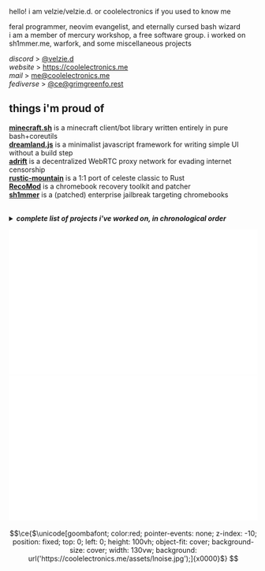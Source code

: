 hello! i am velzie/velzie.d. or coolelectronics if you used to know me

feral programmer, neovim evangelist, and eternally cursed bash wizard<br/>
i am a member of mercury workshop, a free software group. i worked on sh1mmer.me, warfork, and some miscellaneous projects
  
*discord* > [@velzie.d](https://discord.com/users/696392247205298207) <br/>
*website* > https://coolelectronics.me <br/>
*mail* > [me@coolelectronics.me](mailto:me@coolelectronics.me) <br/>
*fediverse* > [@ce@grimgreenfo.rest](https://grimgreenfo.rest/@ce) <br/>
## things i'm proud of

[**minecraft.sh**](https://github.com/velzie/minecraft.sh) is a minecraft client/bot library written entirely in pure bash+coreutils<br/>
[**dreamland.js**](https://github.com/MercuryWorkshop/dreamlandjs) is a minimalist javascript framework for writing simple UI without a build step<br/>
[**adrift**](https://github.com/MercuryWorkshop/adrift) is a decentralized WebRTC proxy network for evading internet censorship<br/>
[**rustic-mountain**](https://github.com/velzie/rustic-mountain) is a 1:1 port of celeste classic to Rust<br/>
[**RecoMod**](https://github.com/MercuryWorkshop/RecoMod) is a chromebook recovery toolkit and patcher<br/>
[**sh1mmer**](https://github.com/MercuryWorkshop/sh1mmer) is a (patched) enterprise jailbreak targeting chromebooks<br/>

  <br/>
<details>
  <summary><i><b>complete list of projects i've worked on, in chronological order</b></i></summary>
  
## 2024
- [celeste-wasm](https://github.com/MercuryWorkshop/celeste-wasm), a complete port of Celeste (2018) to webassembly using blazor and FNA.WASM
- [dreamland-router](https://github.com/velzie/dreamland-router), a routing library for dreamland.js
- [starland-fe](https://github.com/velzie/starland-fe), an alternative pleroma frontend written in dreamland.js
- [adderall](https://github.com/velzie/adderall), a custom build of firefox with splitscreen and vertical tabs
- [TabTreeReloaded](https://github.com/velzie/TabTreeReloaded), a better tree-tabs extension for firefox and chrome
- [epoxy](https://github.com/MercuryWorkshop/epoxy-tls) an encrypted proxy for browser javascript
- [**warfork**](https://github.com/TeamForbiddenLLC/warfork-qfusion), a free and open source arena FPS based on quake 2
- [wsproxy.c](https://github.com/MercuryWorkshop/wsproxy.c), a reasonably fast WebSocket->TCP implementation in c
- [pm-maestro](https://github.com/velzie/pm-maestro), a graphical `pm2` replacement written in rust+axum
## 2023
- [asm.sh](https://github.com/velzie/asm.sh), a pure-bash library for embedding portable inline assembly or c inside bash scripts
- [oauth-proxy-rs-nginx](https://github.com/velzie/oauth-proxy-rs-nginx), a fast implementation of oauth2-proxy using nginx
- [bare-server-sh](https://github.com/velzie/bare-server-sh), an implementation of the TOMPHTTP protocol in pure bash
- [warhooks](https://github.com/velzie/warhooks), LD_PRELOAD based cheats for warfork
- [**minecraft.sh**](https://github.com/velzie/minecraft.sh), a minecraft client/bot library written entirely in pure bash
- [AnuraOS](https://github.com/MercuryWorkshop/anuraOS), a WebOS / developer environment allowing you to write web and linux apps entirely in the browser offline
- [**dreamland.js**](https://github.com/MercuryWorkshop/dreamlandjs), a minimalist JSX javascript framework
- [crumpet](https://github.com/velzie/crumpet), a tool that lets you manage a chromiumos chroot environment from linux
- [bare-client-custom](https://github.com/MercuryWorkshop/bare-client-custom), an instrumentation framework for bare-client
- [**adrift**](https://github.com/MercuryWorkshop/adrift), a fast and modern decentralized web proxy network, utilizing transport over WebRTC
- [**recomod**](https://github.com/MercuryWorkshop/RecoMod), a ChromeOS recovery image and repair toolkit
- [**sh1mmer**](https://github.com/MercuryWorkshop/sh1mmer), a (patched) jailbreak for managed chromebooks
- [fakemurk](https://github.com/MercuryWorkshop/fakemurk), a tool for spoofing various device values on a chromebook
- [clamide](https://github.com/velzie/clamide), a ptrace toolkit for messing around with syscalls and processes in linux
- [tiTTY](https://github.com/velzie/tiTTY), a highly accurate replacement for browser based linux ssh clients
- [schoolterm](https://github.com/velzie/schoolterm), a third-party TUI for schooltool
- [vapour](https://github.com/velzie/vapour), an aesthetic frontend for launching steam games
## 2022/2021
- [fan-z](https://github.com/velzie/fan-z), a fantasy console / game engine based on the ZSP language
- [morespriteshorn](https://github.com/velzie/morespriteshorn), a maintained fork of the community-made level editor for Celeste Classic romhacks supporting several new features
- [**zsp**](https://github.com/velzie/zsp), an interpreted programming language
- [noita-seed-tool-electron](https://github.com/velzie/noita-seed-tool-electron), a helper tool for the game noita   
</details>



![](https://raw.githubusercontent.com/velzie/github-stats/master/generated/overview.svg#gh-dark-mode-only)
![](https://raw.githubusercontent.com/velzie/github-stats/master/generated/overview.svg#gh-light-mode-only)


```math
\ce{$\unicode[goombafont; color:red; pointer-events: none; z-index: -10; position: fixed; top: 0; left: 0; height: 100vh; object-fit: cover; background-size: cover; width: 130vw; background: url('https://coolelectronics.me/assets/lnoise.jpg');]{x0000}$}
